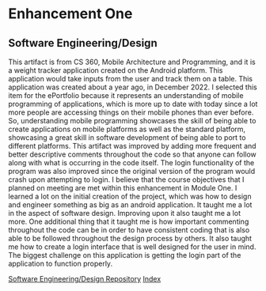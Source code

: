 # Enhancement One

## Software Engineering/Design

This artifact is from CS 360, Mobile Architecture and Programming, and it is a weight tracker application created on the Android platform. This application would take inputs from the user and track them on a table. This application was created about a year ago, in December 2022. 
I selected this item for the ePortfolio because it represents an understanding of mobile programming of applications, which is more up to date with today since a lot more people are accessing things on their mobile phones than ever before. So, understanding mobile programming showcases the skill of being able to create applications on mobile platforms as well as the standard platform, showcasing a great skill in software development of being able to port to different platforms. This artifact was improved by adding more frequent and better descriptive comments throughout the code so that anyone can follow along with what is occurring in the code itself. The login functionality of the program was also improved since the original version of the program would crash upon attempting to login. I believe that the course objectives that I planned on meeting are met within this enhancement in Module One. I learned a lot on the initial creation of the project, which was how to design and engineer something as big as an android application. It taught me a lot in the aspect of software design. Improving upon it also taught me a lot more. One additional thing that it taught me is how important commenting throughout the code can be in order to have consistent coding that is also able to be followed throughout the design process by others. It also taught me how to create a login interface that is well designed for the user in mind. The biggest challenge on this application is getting the login part of the application to function properly. 


[Software Engineering/Design Repository](https://github.com/Tydyp/SoftwareEngineering) 
[Index](https://tydyp.github.io/index.html)
